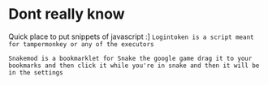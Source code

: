 # Dont really know
Quick place to put snippets of javascript
:]
`Logintoken is a script meant for tampermonkey or any of the executors` 

`Snakemod is a bookmarklet for Snake the google game drag it to your bookmarks and then click it while you're in snake and then it will be in the settings`
